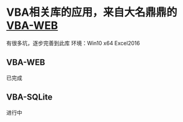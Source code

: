# VBA相关库的应用，来自大名鼎鼎的[VBA-WEB](https://github.com/VBA-tools/VBA-Web)
有很多坑，逐步完善到此库
环境：Win10 x64 Excel2016
## VBA-WEB
已完成
## VBA-SQLite
进行中